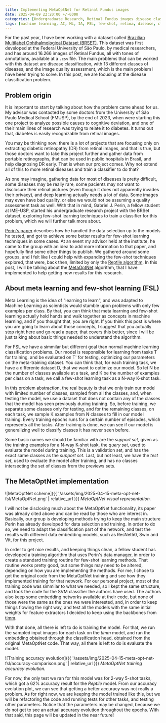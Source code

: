 ```yaml
---
title: Implementing MetaOptNet for Retinal Fundus images
date: 2025-04-09 22:20:00 +/-0300
categories: [Undergraduate Research, Retinal Fundus images disease classification]
tags: [machine learning, AI, ML, IA, FSL, few-shot, retina, disease, classification, meta learning]
---
```


For the past year, I have been working with a dataset called [Brazilian Multilabel Ophthalmological Dataset (BRSET)](https://www.physionet.org/content/brazilian-ophthalmological/1.0.1/). This dataset was first developed at the Federal University of São Paulo, by medical researchers, and has around 16.266 images of Retinal Fundus, all with tones of annotations, available at a ```.csv``` file. The main problems that can be worked with this dataset are disease classification, with 13 different classes of diseases, and the image quality assessment, which is the main problem I have been trying to solve. In this post, we are focusing at the disease classification problem.

## Problem origin

It is important to start by talking about how the problem came ahead for us. My advisor was contacted by some doctors from the University of São Paulo Medical School (FMUSP), by the end of 2023, when were starting this one project to analyze possible causes to cognitive deviation, and one of their main lines of research was trying to relate it to diabetes. It turns out that, diabetes is easily recognizable from retinal images.

You may be thinking now: there is a lot of projects that are focusing only on extracting diabetic retinopathy (DR) from retinal images, and that is true, but those doctors want to take this project further and gather data from portable retinographs, that can be used in public hospitals in Brasil, and help diagnosing DR early. That is when our project comes. Why not extend all of this to more retinal diseases and train a classifier to do that? 

As one may imagine, gathering data for most of diseases is pretty difficult, some diseases may be really rare, some pacients may not want to disclosure their retinal pictures (even though it does not apparently invades their privacy), and deep learning actually needs a lot of data. Some images may even have bad quality, or else we would not be assuming a quality assessment task as well. With that in mind, Gabriel J. Perin, a fellow student at IME-USP, started his undergraduate research project with the BRSet dataset, exploring few-shot learning techniques to train a classifier for this problem, which we will further talk more about. 

[Perin's paper](https://ieeexplore.ieee.org/abstract/document/10716320) describes how he handled the data selection up to the models he tested, and got to achieve some better results for few-shot learning techniques in some cases. At an event my advisor held at the institute, he came to the group with an idea to add more information to that paper, and hopefully find some other things to publish. We gathered around some groups, and I felt like I could help with expanding the few-shot techniques explored, that were, back then, limited by only the [Reptile algorithm](https://openai.com/index/reptile/). In this post, I will be talking about the [MetaOptNet](https://arxiv.org/pdf/1904.03758) algorithm, that I have implemented to help getting new results for this research.

## About meta learning and few-shot learning (FSL)

Meta Learning is the idea of "learning to learn", and was adapted to Machine Learning as scientists would stumble upon problems with only few examples per class. By that, you can think that meta learning and few-shot learning actually hold hands and walk together as concepts in machine learning, and if you thought that, you are right. If you think this post is where you are going to learn about those concepts, I suggest that you actually stop right here and go read a paper, that covers this better, since I will be just talking about basic things needed to understand the algorithm.

For FSL we have a simmilar but different goal than normal machine learning classification problems. Our model is responsible for learning from tasks T for training, and be evaluated on T' for testing, optimizing our parameters on the meta-training dataset. You can think that, for each training task, we have a differente dataset D, that we want to optimize our model. So let N be the number of classes available at a task, and K be the number of examples per class on a task, we call a few-shot learning task as a N-way K-shot task. 

In this problem abstraction, the real beauty is that we only train our model with limited number of classes, sampled from all the classes, and, when testing the model, we use a dataset that does not contain any of the classes that the model has seen previously during training. So, before training, we separate some classes only for testing, and for the remaining classes, on each task, we sample K examples from N classes to fill in our model training. Every training epochs runs for a certain number of episodes, which represents all the tasks. After training is done, we can see if our model is generalizing well to classify classes it has never seen before.

Some basic names we should be familiar with are the _support set_, given as the training examples for a N-way K-shot task, the _query set_, used to evaluate the model during training. This is a validation set, and has the exact same classes as the _support set_. Last, but not least, we have the _test set_, used to evaluate the model after training, and has no classes intersecting the set of classes from the previews sets.

## The MetaOptNet implementation

![MetaOptNet scheme]({{ '/assets/img/2025-04-15-meta-opt-net-fsl/MetaOptNet.png' | relative_url }})
_MetaOptNet visual representation._

I will not be disclosing much about the MetaOptNet functionality, its paper was already cited above and can be read by those who are interest in. Basically, our group is developing methods trying to keep the main structure Perin has already developed for data selection and training. In order to do so, we need to adapt the classification part of the network, and test the results with different data embedding models, such as ResNet50, Swin and Vit, for this project.

In order to get nice results, and keeping things clean, a fellow student has developed a training algorithm that uses Perin's data manager, in order to create a standard training routine for few-shot learning methods. That routine works pretty good, but some things may need to be altered, depending on how you are implementing the methods. For me, I chose to get the original code from the MetaOptNet training and see how they implemented training for that network. For our personal project, most of the training code was simmilar to what we needed, so I kept the same structure, and took the code for the SVM classifier the authors have used. The authors also keep some embedding networks available at their code, but none of those were the same as the ones we were interested, and, in order to keep things flowing the right way, and test all the models with the same initial weights for feature extractors I decided to keep using the backbones from [timm](https://timm.fast.ai/).

With that done, all there is left to do is training the model. For that, we run the sampled input images for each task on the _timm_ model, and run the embedding obtained through the classification head, obtained from the original MetaOptNet code. That way, all there is left to do is evaluate the model.

![Training accuracy evolution]({{ '/assets/img/2025-04-15-meta-opt-net-fsl/accuracy-comparison.png' | relative_url }})
_MetaOptNet training accuracy evolution._

For now, the only test we ran for this model was for 2-way 5-shot tasks, which got a 62% accuracy result for the _Reptile_ model. From our accuracy evolution plot, we can see that getting a better accuracy was not really a problem. As for right now, we are keeping the model trained like this, but we will be refactoring the code and running tests for other tasks, and testing other parameters. Notice that the parameters may be changed, because we do not get to see an actual accuracy evolution throughout the epochs. With that said, this page will be updated in the near future!